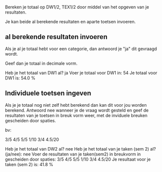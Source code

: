 Bereken je totaal op DW1/2, TEX1/2 door middel van het opgeven van je resultaten.

Je kan beide al berekende resultaten en aparte toetsen invoeren.


## al  berekende resultaten invoeren

Als je al je totaal hebt voor een categorie, dan antwoord je "ja" dit gevraagd wordt.

Geef dan je totaal in decimale vorm.


Heb je het totaal van DW1 al? ja
Voer je totaal voor DW1 in: 54
Je totaal voor DW1 is: 54.0 %

## Individuele toetsen ingeven

Als je je totaal nog niet zelf hebt berekend dan kan dit voor jou worden berekend.
Antwoord nee wanneer je de vraag wordt gesteld en geef de resultaten van je toetsen in breuk vorm weer, met de inviduele breuken gescheiden door spaties.

bv:

3/5 4/5 5/5 1/10 3/4 4.5/20


Heb je het totaal van DW2 al? nee
Heb je het totaal van je taken (sem 2) al? (ja/nee): nee
Voer de resultaten van je taken(sem2) in breukvorm in gescheiden door spaties: 3/5 4/5 5/5 1/10 3/4 4.5/20
Je resultaat voor je taken (sem 2) is: 41.8 %

